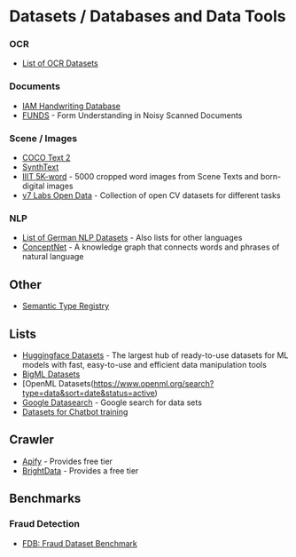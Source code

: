 # Datasets / Databases and Data Tools

### OCR
- [List of OCR Datasets](https://github.com/xinke-wang/OCRDatasets)
### Documents
- [IAM Handwriting Database](https://fki.tic.heia-fr.ch/databases/iam-handwriting-database)
- [FUNDS](https://guillaumejaume.github.io/FUNSD/) - Form Understanding in Noisy Scanned Documents

### Scene / Images
- [COCO Text 2](https://vision.cornell.edu/se3/coco-text-2/)
- [SynthText](https://www.robots.ox.ac.uk/~vgg/data/scenetext/)
- [IIIT 5K-word](https://cvit.iiit.ac.in/research/projects/cvit-projects/the-iiit-5k-word-dataset) - 5000 cropped word images from Scene Texts and born-digital images
- [v7 Labs Open Data](https://www.v7labs.com/open-datasets) - Collection of open CV datasets for different tasks

### NLP
- [List of German NLP Datasets](https://metatext.io/datasets-list/german-language) - Also lists for other languages
- [ConceptNet](https://live.european-language-grid.eu/catalogue/lcr/4932/download/) - A knowledge graph that connects words and phrases of natural language

## Other
- [Semantic Type Registry](https://registry.apicrafter.io/)

## Lists 
- [Huggingface Datasets](https://github.com/huggingface/datasets) - The largest hub of ready-to-use datasets for ML models with fast, easy-to-use and efficient data manipulation tools
- [BigML Datasets](https://bigml.com/gallery/datasets)
- [OpenML Datasets(https://www.openml.org/search?type=data&sort=date&status=active)
- [Google Datasearch](https://datasetsearch.research.google.com/) - Google search for data sets
- [Datasets for Chatbot training](https://kili-technology.com/data-labeling/machine-learning/24-best-machine-learning-datasets-for-chatbot-training)

## Crawler
- [Apify](https://apify.com/) - Provides free tier
- [BrightData](https://brightdata.com/) - Provides a free tier

## Benchmarks
### Fraud Detection
- [FDB: Fraud Dataset Benchmark](https://github.com/amazon-science/fraud-dataset-benchmark)

